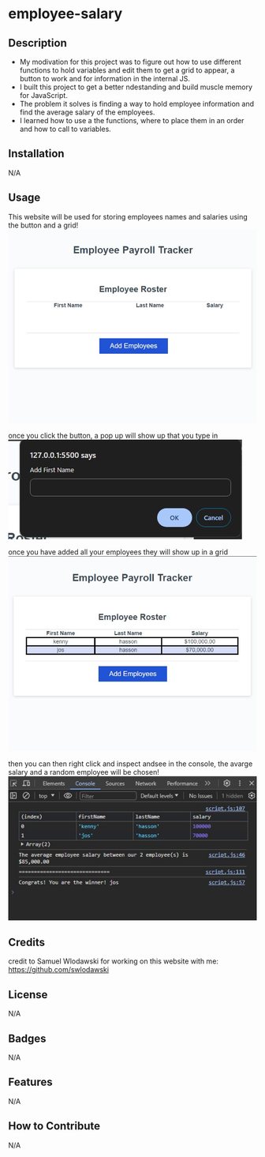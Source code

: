 # employee-salary

## Description

- My modivation for this project was to figure out how to use different functions to hold variables and edit them to get a grid to appear, a button to work and for information in the internal JS.
- I built this project to get a better ndestanding and build muscle memory for JavaScript.
- The problem it solves is finding a way to hold employee information and find the average salary of the employees.
- I learned how to use a the functions, where to place them in an order and how to call to variables.

## Installation

N/A

## Usage

This website will be used for storing employees names and salaries using the button and a grid! ![alt text](develop/images/employeetracker.jpg)

once you click the button, a pop up will show up that you type in
![alt text](develop/images/employeetracker2.jpg)

once you have added all your employees they will show up in a grid
![alt text](develop/images/employeetracker3.jpg)

then you can then right click and inspect andsee in the console, the avarge salary and a random employee will be chosen!
![alt text](develop/images/employeetracker4.jpg)



## Credits

credit to Samuel Wlodawski for working on this website with me: https://github.com/swlodawski

## License

N/A

## Badges

N/A

## Features

N/A

## How to Contribute

N/A

